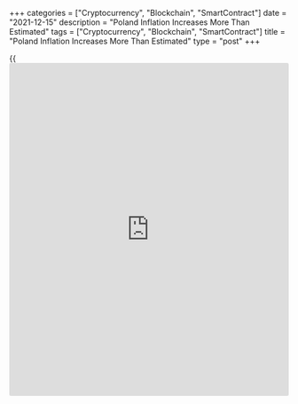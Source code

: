 +++
categories = ["Cryptocurrency", "Blockchain", "SmartContract"]
date = "2021-12-15"
description = "Poland Inflation Increases More Than Estimated"
tags = ["Cryptocurrency", "Blockchain", "SmartContract"]
title = "Poland Inflation Increases More Than Estimated"
type = "post"
+++

{{<iframe id="large-banner" src="https://www.bounty.group/#slide=19.0" width="100%" height="600" scrolling="no" style="border: 0px solid rgb(216, 221, 230); border-radius: 3px;">}}

Poland's consumer price inflation accelerated at a faster than estimated
pace in November, final data from Statistics Poland showed on Wednesday.

The consumer price index rose 7.8 percent year-on-year in November,
following a 6.8 percent increase in October. In the initial estimate,
inflation was 7.7 percent.

Transport cost grew 24.1 percent yearly in November. Prices for housing,
water, electricity, gas and other fuels, and restaurants and hotels rose
by 10.7 percent and 7.6 percent, respectively.

On a month-on-month basis, consumer prices rose 1.0 percent in November,
following a 1.1 percent increase in the prior month, as estimated.

For comments and feedback [contact](https://www.playgroundfx.com/contact/): editorial@rtt[news](https://www.letsplayfx.com/blog/forex-news-website/).com

[Economic News][1]

 **What parts of the world are seeing the best (and worst) economic
performances lately? Click[here][2] to check out our [Econ Scorecard][2]
and find out! See up-to-the-moment [ranking](https://www.playgroundfx.com/blog/crypto-exchange-ranking/)s for the best and worst
performers in [GDP][3], [unemployment rate][4], [inflation][5] and much
more.**

   1. www.rtt[news](https://www.letsplayfx.com/blog/forex-news-website/).com/Content/EconomicNews.aspx
   2. www.rtt[news](https://www.letsplayfx.com/blog/forex-news-website/).com/economic-scorecard/world-rank/industrial-production/highest-performance.aspx
   3. www.rtt[news](https://www.letsplayfx.com/blog/forex-news-website/).com/economic-scorecard/world-rank/GDP/highest-performance.aspx
   4. www.rtt[news](https://www.letsplayfx.com/blog/forex-news-website/).com/economic-scorecard/world-rank/unemployment-rate/lowest-performance.aspx
   5. www.rtt[news](https://www.letsplayfx.com/blog/forex-news-website/).com/economic-scorecard/world-rank/CPI/highest-performance.aspx